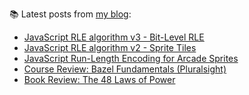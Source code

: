 
📚 Latest posts from <a href="https://blog.kartones.net/">my blog</a>:

<!--START_SECTION:blogposts-->
* [JavaScript RLE algorithm v3 - Bit-Level RLE](https:&#x2F;&#x2F;blog.kartones.net&#x2F;post&#x2F;js-rle-algorithm-v3-bit-level-rle&#x2F;)
* [JavaScript RLE algorithm v2 - Sprite Tiles](https:&#x2F;&#x2F;blog.kartones.net&#x2F;post&#x2F;js-rle-algorithm-v2-sprite-tiles&#x2F;)
* [JavaScript Run-Length Encoding for Arcade Sprites](https:&#x2F;&#x2F;blog.kartones.net&#x2F;post&#x2F;js-rle-run-length-encoding-for-arcade-sprites&#x2F;)
* [Course Review: Bazel Fundamentals (Pluralsight)](https:&#x2F;&#x2F;blog.kartones.net&#x2F;post&#x2F;course-review-bazel-fundamentals-pluralsight&#x2F;)
* [Book Review: The 48 Laws of Power](https:&#x2F;&#x2F;blog.kartones.net&#x2F;post&#x2F;book-review-the-48-laws-of-power&#x2F;)
<!--END_SECTION:blogposts-->


